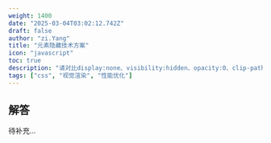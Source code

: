 ```yaml
---
weight: 1400
date: "2025-03-04T03:02:12.742Z"
draft: false
author: "zi.Yang"
title: "元素隐藏技术方案"
icon: "javascript"
toc: true
description: "请对比display:none、visibility:hidden、opacity:0、clip-path:inset(100%)四种隐藏方式在文档流占用、事件响应、过渡动画支持方面的差异，并说明各自的适用场景。"
tags: ["css", "视觉渲染", "性能优化"]
---
```


## 解答

待补充...
